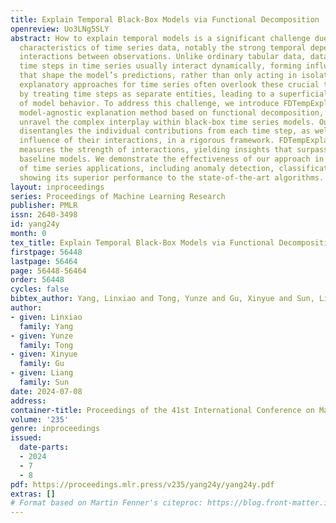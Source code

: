 ```yaml
---
title: Explain Temporal Black-Box Models via Functional Decomposition
openreview: Uo3LNg5SLY
abstract: How to explain temporal models is a significant challenge due to the inherent
  characteristics of time series data, notably the strong temporal dependencies and
  interactions between observations. Unlike ordinary tabular data, data at different
  time steps in time series usually interact dynamically, forming influential patterns
  that shape the model’s predictions, rather than only acting in isolation. Existing
  explanatory approaches for time series often overlook these crucial temporal interactions
  by treating time steps as separate entities, leading to a superficial understanding
  of model behavior. To address this challenge, we introduce FDTempExplainer, an innovative
  model-agnostic explanation method based on functional decomposition, tailored to
  unravel the complex interplay within black-box time series models. Our approach
  disentangles the individual contributions from each time step, as well as the aggregated
  influence of their interactions, in a rigorous framework. FDTempExplainer accurately
  measures the strength of interactions, yielding insights that surpass those from
  baseline models. We demonstrate the effectiveness of our approach in a wide range
  of time series applications, including anomaly detection, classification, and forecasting,
  showing its superior performance to the state-of-the-art algorithms.
layout: inproceedings
series: Proceedings of Machine Learning Research
publisher: PMLR
issn: 2640-3498
id: yang24y
month: 0
tex_title: Explain Temporal Black-Box Models via Functional Decomposition
firstpage: 56448
lastpage: 56464
page: 56448-56464
order: 56448
cycles: false
bibtex_author: Yang, Linxiao and Tong, Yunze and Gu, Xinyue and Sun, Liang
author:
- given: Linxiao
  family: Yang
- given: Yunze
  family: Tong
- given: Xinyue
  family: Gu
- given: Liang
  family: Sun
date: 2024-07-08
address:
container-title: Proceedings of the 41st International Conference on Machine Learning
volume: '235'
genre: inproceedings
issued:
  date-parts:
  - 2024
  - 7
  - 8
pdf: https://proceedings.mlr.press/v235/yang24y/yang24y.pdf
extras: []
# Format based on Martin Fenner's citeproc: https://blog.front-matter.io/posts/citeproc-yaml-for-bibliographies/
---
```

